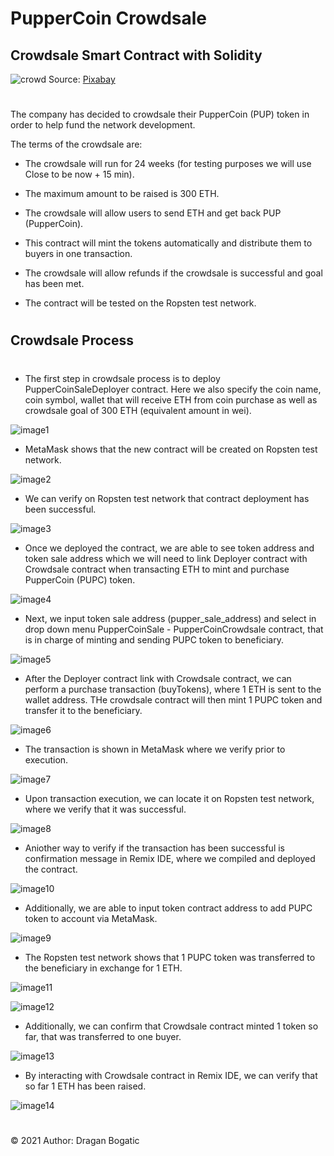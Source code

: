 # PupperCoin Crowdsale

## Crowdsale Smart Contract with Solidity

![crowd](images/audience.jpg)
Source: [Pixabay](https://pixabay.com/photos/audience-crowd-event-cheer-945449/)
#

The company has decided to crowdsale their PupperCoin (PUP) token in order to help fund the network development.

The terms of the crowdsale are:

* The crowdsale will run for 24 weeks (for testing purposes we will use Close to be now + 15 min).

* The maximum amount to be raised is 300 ETH.

* The crowdsale will allow users to send ETH and get back PUP (PupperCoin).

* This contract will mint the tokens automatically and distribute them to buyers in one transaction.

* The crowdsale will allow refunds if the crowdsale is successful and goal has been met.

* The contract will be tested on the Ropsten test network. 

#
## Crowdsale Process 
#

* The first step in crowdsale process is to deploy PupperCoinSaleDeployer contract. Here we also specify the coin name, coin symbol, wallet that will receive ETH from coin purchase as well as crowdsale goal of 300 ETH (equivalent amount in wei).


![image1](images/shot1.png)


* MetaMask shows that the new contract will be created on Ropsten test network.

![image2](images/shot2.png)


* We can verify on Ropsten test network that contract deployment has been successful. 


![image3](images/shot3.png)


* Once we deployed the contract, we are able to see token address and token sale address which we will need to link Deployer contract with Crowdsale contract when transacting ETH to mint and purchase PupperCoin (PUPC) token.


![image4](images/shot4.png)


* Next, we input token sale address (pupper_sale_address) and select in drop down menu PupperCoinSale - PupperCoinCrowdsale contract, that is in charge of minting and sending PUPC token to beneficiary. 


![image5](images/shot5.png)


* After the Deployer contract link with Crowdsale contract, we can perform a purchase transaction (buyTokens), where 1 ETH is sent to the wallet address. THe crowdsale contract will then mint 1 PUPC token and transfer it to the beneficiary. 


![image6](images/shot6.png)


* The transaction is shown in MetaMask where we verify prior to execution. 

![image7](images/shot7.png)


* Upon transaction execution, we can locate it on Ropsten test network, where we verify that it was successful. 


![image8](images/shot8.png)


* Aniother way to verify if the transaction has been successful is confirmation message in Remix IDE, where we compiled and deployed the contract. 


![image10](images/shot10.png)


* Additionally, we are able to input token contract address to add PUPC token to account via MetaMask.


![image9](images/shot9.png)


* The Ropsten test network shows that 1 PUPC token was transferred to the beneficiary in exchange for 1 ETH. 


![image11](images/shot11.png)

![image12](images/shot12.png)


* Additionally, we can confirm that Crowdsale contract minted 1 token so far, that was transferred to one buyer.


![image13](images/shot13.png)


* By interacting with Crowdsale contract in Remix IDE, we can verify that so far 1 ETH has been raised.


![image14](images/shot14.png)

#
© 2021 Author: Dragan Bogatic







